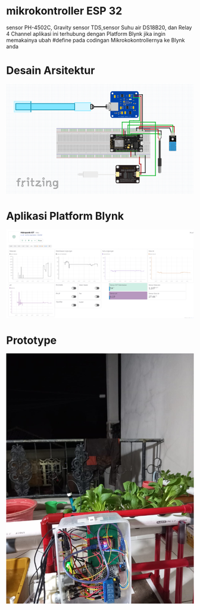 # mikrokontroller ESP 32
sensor PH-4502C, Gravity sensor TDS,sensor Suhu air DS18B20, dan Relay 4 Channel
aplikasi ini terhubung dengan Platform Blynk 
jika ingin memakainya ubah #define pada codingan Mikrokokontrollernya ke Blynk anda
# Desain Arsitektur 
![Image Alt](https://github.com/aldiansyah71/Sistem_hidroponik_ESP32_IoT/blob/main/perancangan%20alat.png?raw=true)
# Aplikasi Platform Blynk
![Image Alt](https://github.com/aldiansyah71/Sistem_hidroponik_ESP32_IoT/blob/main/Picture1.png?raw=true)
# Prototype
![Image Alt](https://github.com/aldiansyah71/Sistem_hidroponik_ESP32_IoT/blob/main/gambar%20alat%203.jpg?raw=true)
